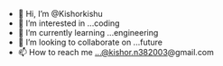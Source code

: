 - 👋 Hi, I’m @Kishorkishu
- 👀 I’m interested in ...coding
- 🌱 I’m currently learning ...engineering
- 💞️ I’m looking to collaborate on ...future
- 📫 How to reach me ...@kishor.n382003@gmail.com

<!---
Kishorkishu/Kishorkishu is a ✨ special ✨ repository because its `README.md` (this file) appears on your GitHub profile.
You can click the Preview link to take a look at your changes.
--->
